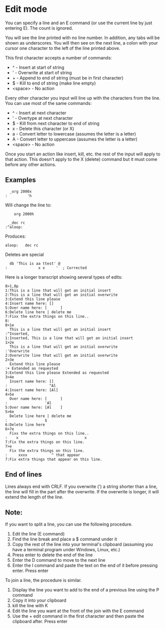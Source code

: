 # Edit mode

You can specify a line and an E command (or use the current line by just entering E). The count is ignored.

You will see the line printed with no line number. In addition, any tabs will be shown as underscores.
You will then see on the next line, a colon with your cursor one character to the left of the line printed above.

This first character accepts a number of commands:

* ^ - Insert at start of string
* ' - Overwrite at start of string
* \+ - Append to end of string (must be in first character)
* $ - Kill to end of string (make line empty)
* \<space\> - No action

Every other character you input will line up with the characters from the line. You can use most of the same commands:
* ^ - Insert at next character
* ' - Overtype at next character
* $ - Kill from next character to end of string
* x - Delete this character (or X)
* a - Convert letter to lowercase (assumes the letter is a letter)
* A - Convert letter to uppercase (assumes the letter is a letter)
* \<space\> - No action


Once you start an action like insert, kill, etc. the rest of the input will apply to that action. This doesn't apply to the X (delete) command but it must come before any other actions. 

## Examples

```
  _org 2000x
:         'h
```

Will change the line to:
```
	org 2000h
```	


```
  _dec rc
:^aloop:
```

Produces:
```
aloop:   dec rc
```

Deletes are special 
```
  db 'This is aa ttest' @
:              x x     '  ; Corrected
```

Here is a longer transcript showing several types of edits:
```
8>1,8p                                                                       
1:This is a line that will get an initial insert                             
2:This is a line that will get an initial overwrite                          
3:Extend this line please                                                    
4:Insert name here: []                                                       
5:Over name here: [      ]                                                   
6:Delete line here | delete me                                               
7:Fixx the extra things on this line..                                       
8:                                                                           
8>1e                                                                         
  This is a line that will get an initial insert                             
:^Inserted,                                                                  
1:Inserted, This is a line that will get an initial insert                   
1>2e                                                                         
  This is a line that will get an initial overwrite                         
:'Overwrite                                                                 
2:Overwrite line that will get an initial overwrite                         
2>3e                                                                        
  Extend this line please                                                   
:+ Extended as requested                                                    
3:Extend this line please Extended as requested                             
3>4e                                                                        
  Insert name here: []                                                      
:                   ^Al                                                     
4:Insert name here: [Al]                                                    
4>5e                                                                        
  Over name here: [      ]                                                  
:                 'Al                                                       
5:Over name here: [Al    ]                                                  
5>6e                                                                        
  Delete line here | delete me                                              
:                 $                                                         
6:Delete line here                                                          
6>7e                                                                        
  Fixx the extra things on this line..                                      
:    x                              x                                       
7:Fix the extra things on this line. 
7>e                                                                         
  Fix the extra things on this line.                                        
:     xxxx           ^ that appear                                          
7:Fix extra things that appear on this line.
```



## End of lines
Lines always end with CRLF. If you overwrite (') a string shorter than a line, the line will fill in the part after the overwrite. If the overwrite is longer, it will extend the length of the line.


## Note:
If you want to split a line, you can use the following procedure.
1. Edit the line (E command)
2. Find the line break and place a $ command under it
3. Copy the rest of the line into your terminal's clipboard (assuming you have a terminal program under Windows, Linux, etc.)
4. Press enter to delete the end of the line
5. Enter the D command to move to the next line
6. Enter the I command and paste the text on the end of it before pressing enter. Press enter

To join a line, the procedure is similar.
1. Display the line you want to add to the end of a previous line using the P command
2. Copy it into your clipboard
3. kill the line with K
4. Edit the line you want at the front of the join with the E command 
5. Use the + edit command in the first character and then paste the clipboard after. Press enter


